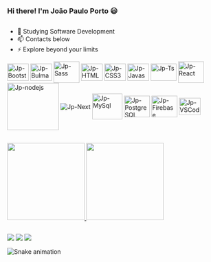 ### Hi there! I'm João Paulo Porto 😃

##
- 🌱 Studying Software Development
- 📫 Contacts below
- ⚡ Explore beyond your limits
<div style="display: inline_block><br>
  <img align="center" alt="Jp-Babel" height="50" width="60" src="https://cdn.jsdelivr.net/gh/devicons/devicon/icons/babel/babel-original.svg">
  <img align="center" alt="Jp-Bootstrap" height="40" width="50" src="https://cdn.jsdelivr.net/gh/devicons/devicon/icons/bootstrap/bootstrap-original.svg" />
  <img align="center" alt="Jp-Bulma" height="40" width="50" src="https://cdn.jsdelivr.net/gh/devicons/devicon/icons/bulma/bulma-plain.svg" />
  <img align="center" alt="Jp-Sass" height="50" width="60" src="https://cdn.jsdelivr.net/gh/devicons/devicon/icons/sass/sass-original.svg" />                             <img align="center" alt="Jp-HTML5" height="40" width="50" src="https://cdn.jsdelivr.net/gh/devicons/devicon/icons/html5/html5-original.svg" />
  <img align="center" alt="Jp-CSS3" height="40" width="50" src="https://cdn.jsdelivr.net/gh/devicons/devicon/icons/css3/css3-original.svg" />
  <img align="center" alt="Jp-Javascript" height="40" width="50"  src="https://cdn.jsdelivr.net/gh/devicons/devicon/icons/javascript/javascript-original.svg" /> 
  <img align="center" alt="Jp-Ts" height="40" width="60" src="https://cdn.jsdelivr.net/gh/devicons/devicon/icons/typescript/typescript-original.svg" />
  <img align="center" alt="Jp-React" height="50" width="60" src="https://cdn.jsdelivr.net/gh/devicons/devicon/icons/react/react-original.svg" />       
  <img align="center" alt="Jp-nodejs" height="110" width="120" src="https://cdn.jsdelivr.net/gh/devicons/devicon/icons/nodejs/nodejs-original-wordmark.svg" />
  <img align="center" alt="Jp-Next" src="https://user-images.githubusercontent.com/114706983/205697452-f7ec0696-3dd1-40fe-a272-7cc4d91b3eb0.png"/>
  <img align="center" alt="Jp-MySql" height="60" width="70" src="https://cdn.jsdelivr.net/gh/devicons/devicon/icons/mysql/mysql-original.svg" />
  <img align="center" alt="Jp-PostgreSQL" height="50" width="60"src="https://cdn.jsdelivr.net/gh/devicons/devicon/icons/postgresql/postgresql-original.svg" />
  <img align="center" alt="Jp-Firebase" height="50" width="60" src="https://cdn.jsdelivr.net/gh/devicons/devicon/icons/firebase/firebase-plain.svg" />
  <img align="center" alt="Jp-VSCode" height="40" width="50" src="https://cdn.jsdelivr.net/gh/devicons/devicon/icons/vscode/vscode-original.svg" />                                                                                                                                                                  
</div>

##
<div>
  <a href="https://www.linkedin.com/in/jpportodev">
  <img height="180em" src="https://github-readme-stats.vercel.app/api?username=jpportodev&show_icons=true&theme=gruvbox"/>
  <img height="180em" src="https://github-readme-stats.vercel.app/api/top-langs/?username=jpportodev&theme=gruvbox"/>
</div>
  
##
  <div> 
    <a href = "mailto:jpportodev@gmail.com"><img src="https://img.shields.io/badge/-Gmail-%23333?style=for-the-badge&logo=gmail&logoColor=white" target="_blank"></a>
    <a href="https://www.linkedin.com/in/jpportodev" target="_blank"><img src="https://img.shields.io/badge/-LinkedIn-%230077B5?style=for-the-badge&logo=linkedin&logoColor=white" target="_blank"></a>
    <a href = "https://wa.link/a6xd1r"><img src="https://img.shields.io/badge/WhatsApp-25D366?style=for-the-badge&logo=whatsapp&logoColor=white" target="_blank"></a>
 
</div>
 
  ![Snake animation](https://github.com/jpportodev/jpportodev/blob/output/github-contribution-grid-snake.svg)
  
